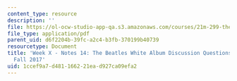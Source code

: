 ```yaml
---
content_type: resource
description: ''
file: https://ol-ocw-studio-app-qa.s3.amazonaws.com/courses/21m-299-the-beatles-fall-2017/1ccef9a7d481166221ead927ca09efa2_MIT21M_299F17_Notes14.pdf
file_type: application/pdf
parent_uid: d6f2204b-39fc-a2c4-b3fb-370199b40739
resourcetype: Document
title: 'Week X - Notes 14: The Beatles White Album Discussion Questions - 21M.299
  Fall 2017'
uid: 1ccef9a7-d481-1662-21ea-d927ca09efa2
---
```

